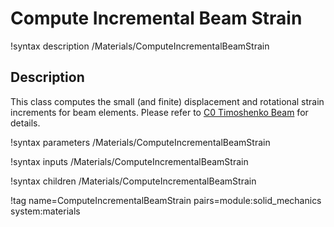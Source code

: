 # Compute Incremental Beam Strain

!syntax description /Materials/ComputeIncrementalBeamStrain

## Description

This class computes the small (and finite) displacement and rotational strain increments for beam elements. Please refer to [C0 Timoshenko Beam](/C0TimoshenkoBeam.md) for details. 

!syntax parameters /Materials/ComputeIncrementalBeamStrain

!syntax inputs /Materials/ComputeIncrementalBeamStrain

!syntax children /Materials/ComputeIncrementalBeamStrain

!tag name=ComputeIncrementalBeamStrain pairs=module:solid_mechanics system:materials
